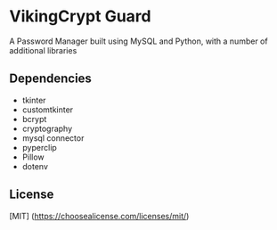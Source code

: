 # VikingCrypt Guard

A Password Manager built using MySQL and Python, with a number of additional libraries

## Dependencies

- tkinter
- customtkinter
- bcrypt
- cryptography
- mysql connector
- pyperclip
- Pillow
- dotenv

## License

[MIT] (https://choosealicense.com/licenses/mit/)
